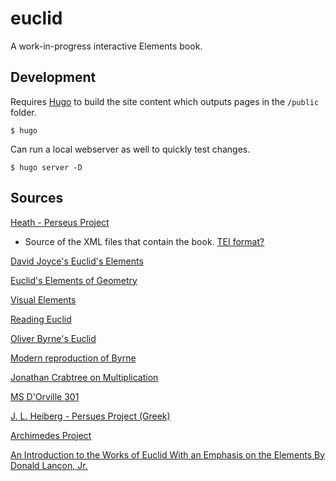 # euclid

A work-in-progress interactive Elements book.

## Development

Requires [Hugo](https://gohugo.io/getting-started/installing) to build the site content which outputs pages in the `/public` folder.

```
$ hugo
```

Can run a local webserver as well to quickly test changes.

```
$ hugo server -D
```

## Sources

[Heath - Perseus Project](http://www.perseus.tufts.edu/hopper/text?doc=Perseus:text:1999.01.0086)
- Source of the XML files that contain the book. [TEI format?](https://dh.obdurodon.org/#tei)

[David Joyce's Euclid's Elements](https://mathcs.clarku.edu/~djoyce/java/elements/toc.html)

[Euclid's Elements of Geometry](https://www.math.ubc.ca/~cass/Euclid/)

[Visual Elements](https://web.archive.org/web/20030212100056/http://thales.vismath.org/euclid/vee/)

[Reading Euclid](https://web.archive.org/web/20031004002849/https://www.du.edu/~etuttle/classics/nugreek/contents.htm)

[Oliver Byrne's Euclid](https://archive.org/details/firstsixbooksofe00byrn/page/n6/mode/2up)

[Modern reproduction of Byrne](https://www.c82.net/euclid/)

[Jonathan Crabtree on Multiplication](http://www.jonathancrabtree.com/euclid/elements_book_VII_definitions-PML.html) 

[MS D'Orville 301](http://www.claymath.org/library/historical/euclid/)

[J. L. Heiberg - Persues Project (Greek)](http://www.perseus.tufts.edu/hopper/text?doc=Perseus:text:1999.01.0085)

[Archimedes Project](http://archimedes.fas.harvard.edu/)

[An Introduction to the Works of Euclid With an Emphasis on the Elements By Donald Lancon, Jr.](https://www.obkb.com/dcljr/euclid.html)
